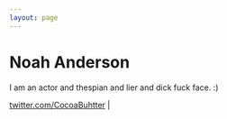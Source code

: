 ```yaml
---
layout: page
---
```



# Noah Anderson

I am an actor and thespian and lier and dick fuck face. :)

[twitter.com/CocoaBuhtter][twitter-noah] |

[twitter-noah]: http://twitter.com/legittalon
